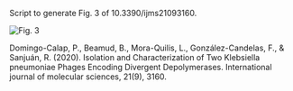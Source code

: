 Script to generate Fig. 3 of 10.3390/ijms21093160. 

![Fig. 3](Fig3v4.png)


Domingo-Calap, P., Beamud, B., Mora-Quilis, L., González-Candelas, F., & Sanjuán, R. (2020). Isolation and Characterization of Two Klebsiella pneumoniae Phages Encoding Divergent Depolymerases. International journal of molecular sciences, 21(9), 3160.

